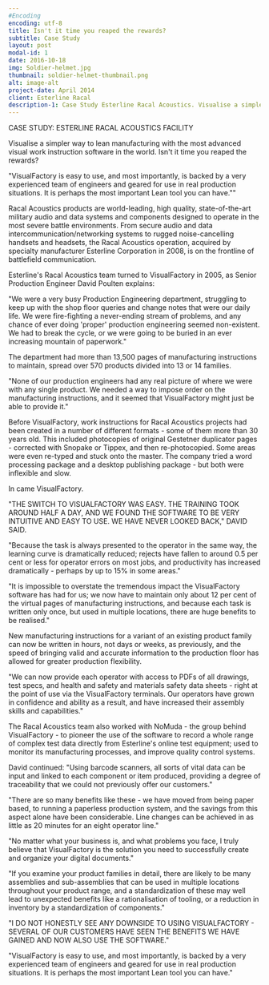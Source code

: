 ```yaml
---
#Encoding
encoding: utf-8
title: Isn't it time you reaped the rewards?
subtitle: Case Study
layout: post
modal-id: 1
date: 2016-10-18
img: Soldier-helmet.jpg
thumbnail: soldier-helmet-thumbnail.png
alt: image-alt
project-date: April 2014
client: Esterline Racal
description-1: Case Study Esterline Racal Acoustics. Visualise a simpler way to lean manufacturing with the world/'s most advanced visual work instruction software.
---
```

CASE STUDY: ESTERLINE RACAL ACOUSTICS FACILITY

Visualise a simpler way to lean manufacturing with the most advanced visual work instruction software in the world. 
Isn't it time you reaped the rewards?

"VisualFactory is easy to use, and most importantly, is backed by a very experienced team of engineers and geared for use in real production situations. It is perhaps the most important Lean tool you can have.""

Racal Acoustics products are world-leading, high quality, state-of-the-art military audio and data systems and components designed to operate in the most severe battle environments. From secure audio and data intercommunication/networking systems to rugged noise-cancelling handsets and headsets, the Racal Acoustics operation, acquired by specialty manufacturer Esterline Corporation in 2008, is on the frontline of battlefield communication.

Esterline's Racal Acoustics team turned to VisualFactory in 2005, as Senior Production Engineer David Poulten explains:

"We were a very busy Production Engineering department, struggling to keep up with the shop floor queries and change notes that were our daily life. We were fire-fighting a never-ending stream of problems, and any chance of ever doing 'proper' production engineering seemed non-existent. We had to break the cycle, or we were going to be buried in an ever increasing mountain of paperwork."

The department had more than 13,500 pages of manufacturing instructions to maintain, spread over 570 products divided into 13 or 14 families.

"None of our production engineers had any real picture of where we were with any single product. We needed a way to impose order on the manufacturing instructions, and it seemed that VisualFactory might just be able to provide it."

Before VisualFactory, work instructions for Racal Acoustics projects had been created in a number of different formats - some of them more than 30 years old. This included photocopies of original Gestetner duplicator pages - corrected with Snopake or Tippex, and then re-photocopied. Some areas were even re-typed and stuck onto the master. The company tried a word processing package and a desktop publishing package - but both were inflexible and slow.

In came VisualFactory.

"THE SWITCH TO VISUALFACTORY WAS EASY. THE TRAINING TOOK AROUND HALF A DAY, AND WE FOUND THE SOFTWARE TO BE VERY INTUITIVE AND EASY TO USE. WE HAVE NEVER LOOKED BACK," DAVID SAID.

"Because the task is always presented to the operator in the same way, the learning curve is dramatically reduced; rejects have fallen to around 0.5 per cent or less for operator errors on most jobs, and productivity has increased dramatically - perhaps by up to 15% in some areas."

"It is impossible to overstate the tremendous impact the VisualFactory software has had for us; we now have to maintain only about 12 per cent of the virtual pages of manufacturing instructions, and because each task is written only once, but used in multiple locations, there are huge benefits to be realised."

New manufacturing instructions for a variant of an existing product family can now be written in hours, not days or weeks, as previously, and the speed of bringing valid and accurate information to the production floor has allowed for greater production flexibility.

"We can now provide each operator with access to PDFs of all drawings, test specs, and health and safety and materials safety data sheets - right at the point of use via the VisualFactory terminals. Our operators have grown in confidence and ability as a result, and have increased their assembly skills and capabilities."

The Racal Acoustics team also worked with NoMuda - the group behind VisualFactory - to pioneer the use of the software to record a whole range of complex test data directly from Esterline's online test equipment; used to monitor its manufacturing processes, and improve quality control systems.

David continued: "Using barcode scanners, all sorts of vital data can be input and linked to each component or item produced, providing a degree of traceability that we could not previously offer our customers."

"There are so many benefits like these - we have moved from being paper based, to running a paperless production system, and the savings from this aspect alone have been considerable. Line changes can be achieved in as little as 20 minutes for an eight operator line."

"No matter what your business is, and what problems you face, I truly believe that VisualFactory is the solution you need to successfully create and organize your digital documents."

"If you examine your product families in detail, there are likely to be many assemblies and sub-assemblies that can be used in multiple locations throughout your product range, and a standardization of these may well lead to unexpected benefits like a rationalisation of tooling, or a reduction in inventory by a standardization of components."

"I DO NOT HONESTLY SEE ANY DOWNSIDE TO USING VISUALFACTORY - SEVERAL OF OUR CUSTOMERS HAVE SEEN THE BENEFITS WE HAVE GAINED AND NOW ALSO USE THE SOFTWARE."

"VisualFactory is easy to use, and most importantly, is backed by a very experienced team of engineers and geared for use in real production situations. It is perhaps the most important Lean tool you can have."
